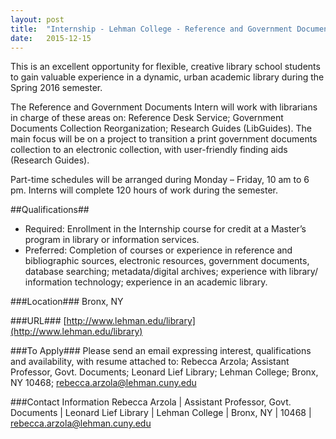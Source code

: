 ```yaml
---
layout: post
title:  "Internship - Lehman College - Reference and Government Documents"
date:   2015-12-15
---
```


This is an excellent opportunity for flexible, creative library school students to gain valuable experience in a dynamic, urban academic library during the Spring 2016 semester.

The Reference and Government Documents Intern will work with librarians in charge of these areas on: Reference Desk Service; Government Documents Collection Reorganization; Research Guides (LibGuides). The main focus will be on a project to transition a print government documents collection to an electronic collection, with user-friendly finding aids (Research Guides).

Part-time schedules will be arranged during Monday – Friday, 10 am to 6 pm. Interns will complete 120 hours of work during the semester.

##Qualifications##
* Required: Enrollment in the Internship course for credit at a Master’s program in library or information services.
* Preferred: Completion of courses or experience in reference and bibliographic sources, electronic resources, government documents, database searching; metadata/digital archives; experience with library/ information technology; experience in an academic library.

###Location###
Bronx, NY

###URL###
[http://www.lehman.edu/library](http://www.lehman.edu/library)

###To Apply###
Please send an email expressing interest, qualifications and availability, with resume attached to:
Rebecca Arzola; Assistant Professor, Govt. Documents; Leonard Lief Library; Lehman College; Bronx, NY 10468; [rebecca.arzola@lehman.cuny.edu](mailto:rebecca.arzola@lehman.cuny.edu)

###Contact Information
Rebecca Arzola | Assistant Professor, Govt. Documents | Leonard Lief Library | Lehman College | Bronx, NY | 10468 | [rebecca.arzola@lehman.cuny.edu](mailto:rebecca.arzola@lehman.cuny.edu)